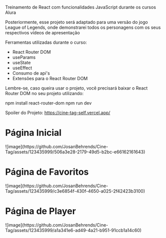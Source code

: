 Treinamento de React com funcionalidades JavaScript durante os cursos Alura

Posteriormente, esse projeto será adaptado para uma versão do jogo League of Legends, onde demonstrarei todos os personagens com os seus respectivos vídeos de apresentação

Ferramentas utilizadas durante o curso:

* React Router DOM
* useParams
* useState
* useEffect
* Consumo de api's
* Extensões para o React Router DOM

Lembre-se, caso queira usar o projeto, você precisará baixar o React Router DOM no seu projeto utilizando:

npm install react-router-dom
npm run dev

Spoiler do Projeto: https://cine-tag-self.vercel.app/ <br>

<h1>Página Inicial</h1>
![image](https://github.com/JosanBehrends/Cine-Tag/assets/123435999/506a3e28-2179-49d5-b2bc-e66162161643)

<br>

<h1>Página de Favoritos</h1>
![image](https://github.com/JosanBehrends/Cine-Tag/assets/123435999/c3e6854f-430f-4650-a025-2f42423b3100)

<br>

<h1>Página de Player</h1>
![image](https://github.com/JosanBehrends/Cine-Tag/assets/123435999/a1a341e6-ad49-4a21-b951-91ccb1a14c60)

